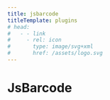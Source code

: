 ```yaml
---
title: jsbarcode
titleTemplate: plugins
# head:
#   - - link
#     - rel: icon
#       type: image/svg+xml
#       href: /assets/logo.svg
---
```


# JsBarcode